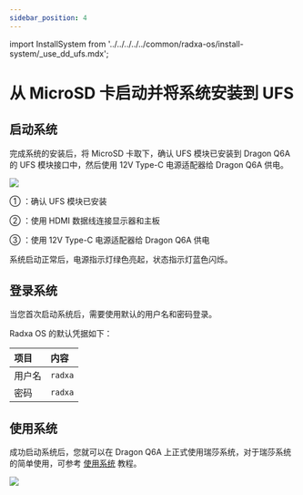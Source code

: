 ```yaml
---
sidebar_position: 4
---
```


import InstallSystem from '../../../../../common/radxa-os/install-system/\_use_dd_ufs.mdx';

# 从 MicroSD 卡启动并将系统安装到 UFS

<InstallSystem tag="ufs_module" board="dragon-q6a" download_page="../../../download" download_url="https://github.com/radxa-build/radxa-dragon-q6a/releases/download/rsdk-t4/radxa-dragon-q6a_noble_kde_t4.output_4096.img.xz" path_to_image_unxz="radxa-dragon-q6a_noble_kde_t4.output_4096.img.xz" path_to_image="radxa-dragon-q6a_noble_kde_t4.output_4096.img" />

## 启动系统

完成系统的安装后，将 MicroSD 卡取下，确认 UFS 模块已安装到 Dragon Q6A 的 UFS 模块接口中，然后使用 12V Type-C 电源适配器给 Dragon Q6A 供电。

<div style={{textAlign: 'center'}}>
   <img src="/img/dragon/q6a/dragon-q6a-boot-system-ufs.webp" style={{width: '100%', maxWidth: '1200px'}} />
</div>

① ：确认 UFS 模块已安装

② ：使用 HDMI 数据线连接显示器和主板

③ ：使用 12V Type-C 电源适配器给 Dragon Q6A 供电

系统启动正常后，电源指示灯绿色亮起，状态指示灯蓝色闪烁。

## 登录系统

当您首次启动系统后，需要使用默认的用户名和密码登录。

Radxa OS 的默认凭据如下：

| 项目   | 内容    |
| :----- | :------ |
| 用户名 | `radxa` |
| 密码   | `radxa` |

## 使用系统

成功启动系统后，您就可以在 Dragon Q6A 上正式使用瑞莎系统，对于瑞莎系统的简单使用，可参考 [使用系统](../../use_system.md) 教程。

<div style={{textAlign: 'center'}}>
   <img src="/img/dragon/q6a/dragon-q6a-login.webp" style={{width: '100%', maxWidth: '1200px'}} />
</div>
